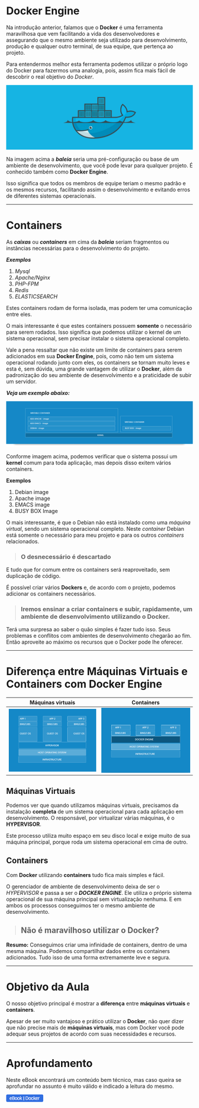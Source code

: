 # Docker Engine

Na introdução anterior, falamos que o **Docker** é uma ferramenta maravilhosa que vem facilitando a vida dos desenvolvedores e assegurando que o mesmo ambiente seja utilizado para desenvolvimento, produção e qualquer outro terminal, de sua equipe, que pertença ao projeto.

Para entendermos melhor esta ferramenta podemos utilizar o próprio logo do Docker para fazermos uma analogia, pois, assim fica mais fácil de descobrir o real objetivo do _Docker_.

![Image of Docker](./images/docker-logo.jpg "Docker Logo")

Na imagem acima a **_baleia_** seria uma pré-configuração ou base de um ambiente de desenvolvimento, que você pode levar para qualquer projeto. É conhecido também como **Docker Engine**.

 Isso significa que todos os membros de equipe teriam o mesmo padrão e os mesmos recursos, facilitando assim o desenvolvimento e evitando erros de diferentes sistemas operacionais.

***

# Containers

As **_caixas_** ou **_containers_** em cima da **_baleia_** seriam fragmentos ou instâncias necessárias para o desenvolvimento do projeto.

**_Exemplos_**

1. _Mysql_
2. _Apache/Nginx_
3. _PHP-FPM_
4. _Redis_
5. _ELASTICSEARCH_

Estes containers rodam de forma isolada, mas podem ter uma comunicação entre eles.

O mais interessante é que estes containers possuem **somente** o necessário para serem rodados. Isso significa que podemos utilizar o kernel de um sistema operacional, sem precisar instalar o sistema operacional completo.

Vale a pena ressaltar que não existe um limite de containers para serem adicionados em sua **Docker Engine**, pois, como não tem um sistema operacional rodando junto com eles, os containers se tornam muito leves e esta é, sem dúvida, uma grande vantagem de utilizar o **Docker**, além da padronização do seu ambiente de desenvolvimento e a praticidade de subir um servidor.

**_Veja um exemplo abaixo:_**

![Image of Docker Engine Example](./images/docker-engine-example.png "Docker Engine Example")

Conforme imagem acima, podemos verificar que o sistema possui um **kernel** comum para toda aplicação, mas depois disso exitem vários containers.

**Exemplos**

1. Debian image
2. Apache image
3. EMACS image
4. BUSY BOX Image

O mais interessante, é que o Debian não está instalado como uma _máquina virtual_, sendo um sistema operacional completo. Neste _container_ Debian está somente o necessário para meu projeto e para os outros _containers_ relacionados.

> ### O desnecessário é descartado

E tudo que for comum entre os containers será reaproveitado, sem duplicação de código.

É possível criar vários **Dockers** e, de acordo com o projeto, podemos adicionar os containers necessários.

> ### Iremos ensinar a criar containers e subir, rapidamente, um ambiente de desenvolvimento utilizando o **Docker**.

Terá uma surpresa ao saber o quão simples é fazer tudo isso. Seus problemas e conflitos com ambientes de desenvolvimento chegarão ao fim. Então aproveite ao máximo os recursos que o Docker pode lhe oferecer.

***

# Diferença entre Máquinas Virtuais e Containers com Docker Engine

Máquinas virtuais | Containers
------------ | -------------
![Image of VM e Containers](./images/vm-struture.png "VM e Containers") | ![Image of VM e Containers](./images/docker-struture.png "VM e Containers")

## Máquinas Virtuais

Podemos ver que quando utilizamos máquinas virtuais, precisamos da instalação **completa** de um sistema operacional para cada aplicação em desenvolvimento. O responsável, por virtualizar várias máquinas, é o **HYPERVISOR**.

Este processo utiliza muito espaço em seu disco local e exige muito de sua máquina principal, porque roda um sistema operacional em cima de outro.

## Containers

Com **Docker** utilizando **containers** tudo fica mais simples e fácil.

O gerenciador de ambiente de desenvolvimento deixa de ser o _HYPERVISOR_ e passa a ser o **_DOCKER ENGINE_**. Ele utiliza o próprio sistema operacional de sua máquina principal sem virtualização nenhuma. E em ambos os processos conseguimos ter o mesmo ambiente de desenvolvimento.

> ## Não é maravilhoso utilizar o Docker?

**Resumo:** Conseguimos criar uma infinidade de containers, dentro de uma mesma máquina. Podemos compartilhar dados entre os containers adicionados. Tudo isso de uma forma extremamente leve e segura.

***

# Objetivo da Aula

O nosso objetivo principal é mostrar a **diferença** entre **máquinas virtuais** e **containers**.

Apesar de ser muito vantajoso e prático utilizar o **Docker**, não quer dizer que não precise mais de **máquinas virtuais**, mas com Docker você pode adequar seus projetos de acordo com suas necessidades e recursos.

***

# Aprofundamento

Neste eBook encontrará um conteúdo bem técnico, mas caso queira se aprofundar no assunto é muito válido e indicado a leitura do mesmo.

[![Docker eBook](./images/button-ebook.png "eBook Docker")](https://goto.docker.com/docker-for-the-virtualization-admin.html)